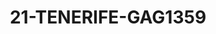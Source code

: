 ---
title: 21-TENERIFE-GAG1359
image: 21-TENERIFE-GAG1359.jpg
brand: gaggioli-sposi
layout: vestito
---